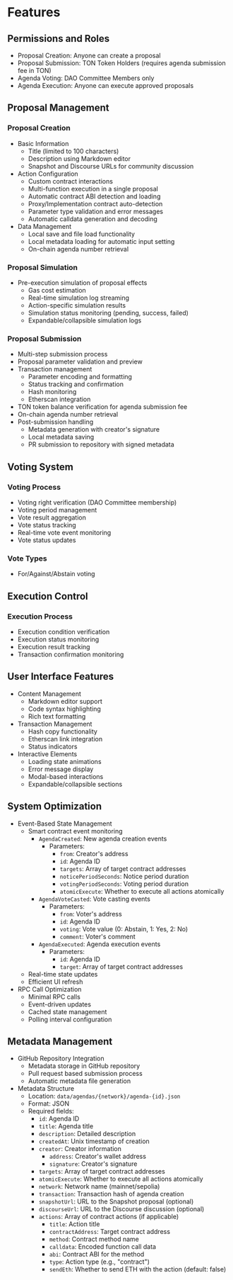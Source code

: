 # Features

## Permissions and Roles
- Proposal Creation: Anyone can create a proposal
- Proposal Submission: TON Token Holders (requires agenda submission fee in TON)
- Agenda Voting: DAO Committee Members only
- Agenda Execution: Anyone can execute approved proposals

## Proposal Management

### Proposal Creation
- Basic Information
  - Title (limited to 100 characters)
  - Description using Markdown editor
  - Snapshot and Discourse URLs for community discussion
- Action Configuration
  - Custom contract interactions
  - Multi-function execution in a single proposal
  - Automatic contract ABI detection and loading
  - Proxy/Implementation contract auto-detection
  - Parameter type validation and error messages
  - Automatic calldata generation and decoding
- Data Management
  - Local save and file load functionality
  - Local metadata loading for automatic input setting
  - On-chain agenda number retrieval

### Proposal Simulation
- Pre-execution simulation of proposal effects
  - Gas cost estimation
  - Real-time simulation log streaming
  - Action-specific simulation results
  - Simulation status monitoring (pending, success, failed)
  - Expandable/collapsible simulation logs

### Proposal Submission
- Multi-step submission process
- Proposal parameter validation and preview
- Transaction management
  - Parameter encoding and formatting
  - Status tracking and confirmation
  - Hash monitoring
  - Etherscan integration
- TON token balance verification for agenda submission fee
- On-chain agenda number retrieval
- Post-submission handling
  - Metadata generation with creator's signature
  - Local metadata saving
  - PR submission to repository with signed metadata

## Voting System

### Voting Process
- Voting right verification (DAO Committee membership)
- Voting period management
- Vote result aggregation
- Vote status tracking
- Real-time vote event monitoring
- Vote status updates

### Vote Types
- For/Against/Abstain voting

## Execution Control

### Execution Process
- Execution condition verification
- Execution status monitoring
- Execution result tracking
- Transaction confirmation monitoring

## User Interface Features
- Content Management
  - Markdown editor support
  - Code syntax highlighting
  - Rich text formatting
- Transaction Management
  - Hash copy functionality
  - Etherscan link integration
  - Status indicators
- Interactive Elements
  - Loading state animations
  - Error message display
  - Modal-based interactions
  - Expandable/collapsible sections

## System Optimization
- Event-Based State Management
  - Smart contract event monitoring
    - `AgendaCreated`: New agenda creation events
      - Parameters:
        - `from`: Creator's address
        - `id`: Agenda ID
        - `targets`: Array of target contract addresses
        - `noticePeriodSeconds`: Notice period duration
        - `votingPeriodSeconds`: Voting period duration
        - `atomicExecute`: Whether to execute all actions atomically
    - `AgendaVoteCasted`: Vote casting events
      - Parameters:
        - `from`: Voter's address
        - `id`: Agenda ID
        - `voting`: Vote value (0: Abstain, 1: Yes, 2: No)
        - `comment`: Voter's comment
    - `AgendaExecuted`: Agenda execution events
      - Parameters:
        - `id`: Agenda ID
        - `target`: Array of target contract addresses
  - Real-time state updates
  - Efficient UI refresh
- RPC Call Optimization
  - Minimal RPC calls
  - Event-driven updates
  - Cached state management
  - Polling interval configuration

## Metadata Management
- GitHub Repository Integration
  - Metadata storage in GitHub repository
  - Pull request based submission process
  - Automatic metadata file generation
- Metadata Structure
  - Location: `data/agendas/{network}/agenda-{id}.json`
  - Format: JSON
  - Required fields:
    - `id`: Agenda ID
    - `title`: Agenda title
    - `description`: Detailed description
    - `createdAt`: Unix timestamp of creation
    - `creator`: Creator information
      - `address`: Creator's wallet address
      - `signature`: Creator's signature
    - `targets`: Array of target contract addresses
    - `atomicExecute`: Whether to execute all actions atomically
    - `network`: Network name (mainnet/sepolia)
    - `transaction`: Transaction hash of agenda creation
    - `snapshotUrl`: URL to the Snapshot proposal (optional)
    - `discourseUrl`: URL to the Discourse discussion (optional)
    - `actions`: Array of contract actions (if applicable)
      - `title`: Action title
      - `contractAddress`: Target contract address
      - `method`: Contract method name
      - `calldata`: Encoded function call data
      - `abi`: Contract ABI for the method
      - `type`: Action type (e.g., "contract")
      - `sendEth`: Whether to send ETH with the action (default: false)

